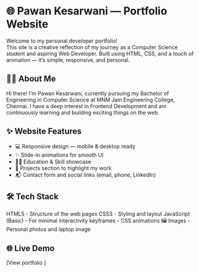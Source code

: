 # 🌐 Pawan Kesarwani — Portfolio Website

Welcome to my personal developer portfolio!  
This site is a creative reflection of my journey as a Computer Science student and aspiring Web Developer. Built using HTML, CSS, and a touch of animation — it’s simple, responsive, and personal.

## 🙋‍♂ About Me

Hi there! I'm Pawan Kesarwani, currently pursuing my Bachelor of Engineering in Computer Science at MNM Jain Engineering College, Chennai. I have a deep interest in Frontend Development and am continuously learning and building exciting things on the web.



## ✨ Website Features

- 💻 Responsive design — mobile & desktop ready
- ✨ Slide-in animations for smooth UI
- 🧑‍🎓 Education & Skill showcase
- 📁 Projects section to highlight my work
- 📬 Contact form and social links (email, phone, LinkedIn)



## 🛠 Tech Stack

HTML5 - Structure of the web pages 
CSS3 - Styling and layout 
JavaScript (Basic) - For minimal interactivity 
keyframes - CSS animations 
🖼 Images - Personal photos and laptop image 

## 🌐 Live Demo
[View portfolio ]
